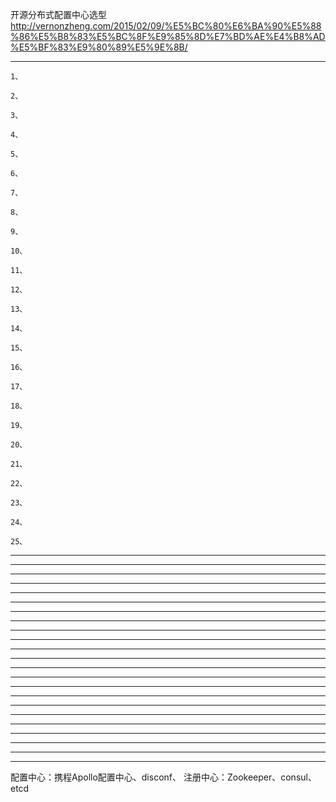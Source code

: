 

开源分布式配置中心选型
http://vernonzheng.com/2015/02/09/%E5%BC%80%E6%BA%90%E5%88%86%E5%B8%83%E5%BC%8F%E9%85%8D%E7%BD%AE%E4%B8%AD%E5%BF%83%E9%80%89%E5%9E%8B/







---------------------------------------------------------------------------------------------------------------------
```
1、
```
```
2、
```
```
3、
```
```
4、
```
```
5、
```
```
6、
```
```
7、
```
```
8、
```
```
9、
```
```
10、
```
```
11、
```
```
12、
```
```
13、
```
```
14、
```
```
15、
```
```
16、
```
```
17、
```
```
18、
```
```
19、
```
```
20、
```
```
21、
```
```
22、
```
```
23、
```
```
24、
```
```
25、
```





---------------------------------------------------------------------------------------------------------------------

---------------------------------------------------------------------------------------------------------------------

---------------------------------------------------------------------------------------------------------------------

---------------------------------------------------------------------------------------------------------------------

---------------------------------------------------------------------------------------------------------------------

---------------------------------------------------------------------------------------------------------------------

---------------------------------------------------------------------------------------------------------------------

---------------------------------------------------------------------------------------------------------------------

---------------------------------------------------------------------------------------------------------------------

---------------------------------------------------------------------------------------------------------------------

---------------------------------------------------------------------------------------------------------------------

---------------------------------------------------------------------------------------------------------------------

---------------------------------------------------------------------------------------------------------------------

---------------------------------------------------------------------------------------------------------------------

---------------------------------------------------------------------------------------------------------------------

---------------------------------------------------------------------------------------------------------------------

---------------------------------------------------------------------------------------------------------------------

---------------------------------------------------------------------------------------------------------------------

---------------------------------------------------------------------------------------------------------------------

---------------------------------------------------------------------------------------------------------------------

---------------------------------------------------------------------------------------------------------------------

---------------------------------------------------------------------------------------------------------------------

---------------------------------------------------------------------------------------------------------------------






配置中心：携程Apollo配置中心、disconf、
注册中心：Zookeeper、consul、etcd



